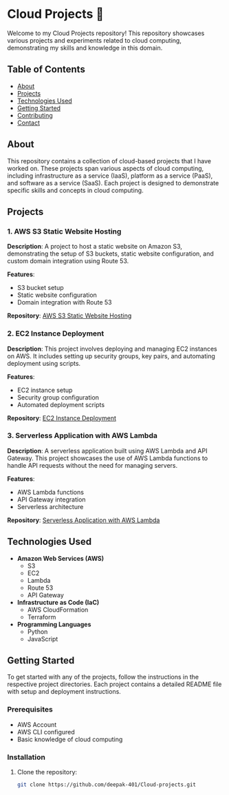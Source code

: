 # Cloud Projects 🚀

Welcome to my Cloud Projects repository! This repository showcases various projects and experiments related to cloud computing, demonstrating my skills and knowledge in this domain.

## Table of Contents

- [About](#about)
- [Projects](#projects)
- [Technologies Used](#technologies-used)
- [Getting Started](#getting-started)
- [Contributing](#contributing)
- [Contact](#contact)

## About

This repository contains a collection of cloud-based projects that I have worked on. These projects span various aspects of cloud computing, including infrastructure as a service (IaaS), platform as a service (PaaS), and software as a service (SaaS). Each project is designed to demonstrate specific skills and concepts in cloud computing.

## Projects

### 1. AWS S3 Static Website Hosting

**Description**: A project to host a static website on Amazon S3, demonstrating the setup of S3 buckets, static website configuration, and custom domain integration using Route 53.

**Features**:
- S3 bucket setup
- Static website configuration
- Domain integration with Route 53

**Repository**: [AWS S3 Static Website Hosting](https://github.com/deepak-401/Cloud-projects/tree/main/aws-s3-static-website)

### 2. EC2 Instance Deployment

**Description**: This project involves deploying and managing EC2 instances on AWS. It includes setting up security groups, key pairs, and automating deployment using scripts.

**Features**:
- EC2 instance setup
- Security group configuration
- Automated deployment scripts

**Repository**: [EC2 Instance Deployment](https://github.com/deepak-401/Cloud-projects/tree/main/ec2-deployment)

### 3. Serverless Application with AWS Lambda

**Description**: A serverless application built using AWS Lambda and API Gateway. This project showcases the use of AWS Lambda functions to handle API requests without the need for managing servers.

**Features**:
- AWS Lambda functions
- API Gateway integration
- Serverless architecture

**Repository**: [Serverless Application with AWS Lambda](https://github.com/deepak-401/Cloud-projects/tree/main/aws-lambda-serverless)

## Technologies Used

- **Amazon Web Services (AWS)**
  - S3
  - EC2
  - Lambda
  - Route 53
  - API Gateway
- **Infrastructure as Code (IaC)**
  - AWS CloudFormation
  - Terraform
- **Programming Languages**
  - Python
  - JavaScript

## Getting Started

To get started with any of the projects, follow the instructions in the respective project directories. Each project contains a detailed README file with setup and deployment instructions.

### Prerequisites

- AWS Account
- AWS CLI configured
- Basic knowledge of cloud computing

### Installation

1. Clone the repository:
   ```sh
   git clone https://github.com/deepak-401/Cloud-projects.git

